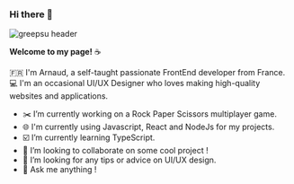 ### Hi there 👋

<img src="../images/header.png" alt="greepsu header" />

**Welcome to my page!** ☕️

🇫🇷 I'm Arnaud, a self-taught passionate FrontEnd developer from France.
💻 I'm an occasional UI/UX Designer who loves making high-quality websites and applications.

- ✂️ I’m currently working on a Rock Paper Scissors multiplayer game.
- 🌐 I'm currently using Javascript, React and NodeJs for my projects.
- ☑️ I’m currently learning TypeScript.
- 👯 I’m looking to collaborate on some cool project !
- 🤔 I’m looking for any tips or advice on UI/UX design.
- 💬 Ask me anything !
